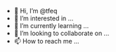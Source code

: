 - 👋 Hi, I’m @tfeq
- 👀 I’m interested in ...
- 🌱 I’m currently learning ...
- 💞️ I’m looking to collaborate on ...
- 📫 How to reach me ...

<!---
tfeq/tfeq is a ✨ special ✨ repository because its `README.md` (this file) appears on your GitHub profile.
You can click the Preview link to take a look at your changes.
--->
